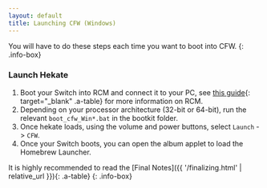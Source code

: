 ```yaml
---
layout: default
title: Launching CFW (Windows)
---
```


You will have to do these steps each time you want to boot into CFW.
{: .info-box}

### Launch Hekate

1. Boot your Switch into RCM and connect it to your PC, see [this guide](https://xghostboyx.github.io/RCM-Guide){: target="_blank" .a-table} for more information on RCM.
2. Depending on your processor architecture (32-bit or 64-bit), run the relevant `boot_cfw_Win*.bat` in the bootkit folder.
3. Once hekate loads, using the volume and power buttons, select `Launch` - > `CFW`.
4. Once your Switch boots, you can open the album applet to load the Homebrew Launcher.

It is highly recommended to read the [Final Notes]({{ '/finalizing.html' | relative_url }}){: .a-table}
{: .info-box}